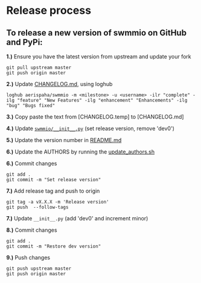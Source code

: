# Release process

## To release a new version of **swmmio** on GitHub and PyPi:

**1.)** Ensure you have the latest version from upstream and update your fork

    git pull upstream master
    git push origin master

**2.)** Update [CHANGELOG.md](https://github.com/aerispaha/swmmio/blob/master/CHANGELOG.md), using loghub

`loghub aerispaha/swmmio -m <milestone> -u <username> -ilr "complete" -ilg "feature" "New Features" -ilg "enhancement" "Enhancements" -ilg "bug" "Bugs fixed"`

**3.)** Copy paste the text from [CHANGELOG.temp] to [CHANGELOG.md]

**4.)** Update [`swmmio/__init__.py`](https://github.com/aerispaha/swmmio/blob/master/swmmio/__init__.py) (set release version, remove 'dev0')

**5.)** Update the version number in [README.md](https://github.com/aerispaha/swmmio/blob/master/README.md)

**6.)** Update the AUTHORS by running the [update_authors.sh](tools/update-authors.sh)

**6.)** Commit changes

    git add .
    git commit -m "Set release version"

**7.)** Add release tag and push to origin

    git tag -a vX.X.X -m 'Release version'
    git push  --follow-tags

**7.)** Update `__init__.py` (add 'dev0' and increment minor)

**8.)** Commit changes

    git add .
    git commit -m "Restore dev version"

**9.)** Push changes

    git push upstream master
    git push origin master